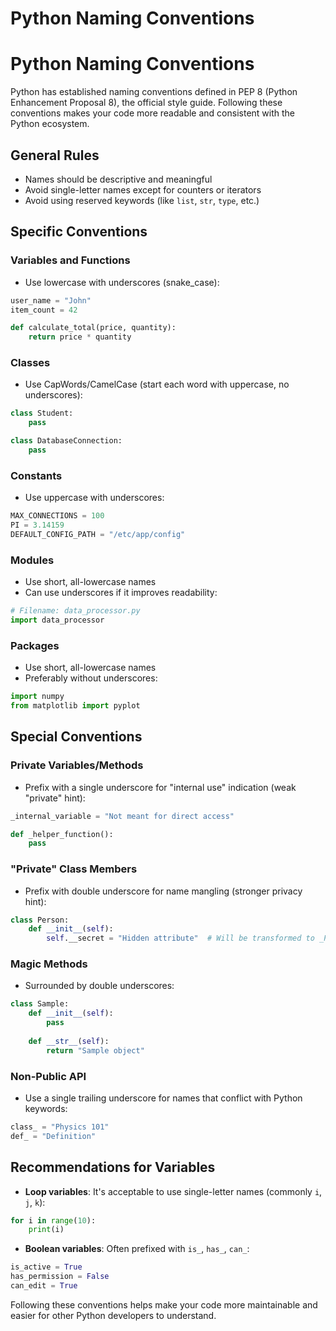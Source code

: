 # Python Naming Conventions

# Python Naming Conventions

Python has established naming conventions defined in PEP 8 (Python Enhancement Proposal 8), the official style guide. Following these conventions makes your code more readable and consistent with the Python ecosystem.

## General Rules

- Names should be descriptive and meaningful
- Avoid single-letter names except for counters or iterators
- Avoid using reserved keywords (like `list`, `str`, `type`, etc.)

## Specific Conventions

### Variables and Functions

- Use lowercase with underscores (snake_case):
```python
user_name = "John"
item_count = 42

def calculate_total(price, quantity):
    return price * quantity
```

### Classes

- Use CapWords/CamelCase (start each word with uppercase, no underscores):
```python
class Student:
    pass

class DatabaseConnection:
    pass
```

### Constants

- Use uppercase with underscores:
```python
MAX_CONNECTIONS = 100
PI = 3.14159
DEFAULT_CONFIG_PATH = "/etc/app/config"
```

### Modules

- Use short, all-lowercase names
- Can use underscores if it improves readability:
```python
# Filename: data_processor.py
import data_processor
```

### Packages

- Use short, all-lowercase names
- Preferably without underscores:
```python
import numpy
from matplotlib import pyplot
```

## Special Conventions

### Private Variables/Methods

- Prefix with a single underscore for "internal use" indication (weak "private" hint):
```python
_internal_variable = "Not meant for direct access"

def _helper_function():
    pass
```

### "Private" Class Members

- Prefix with double underscore for name mangling (stronger privacy hint):
```python
class Person:
    def __init__(self):
        self.__secret = "Hidden attribute"  # Will be transformed to _Person__secret
```

### Magic Methods

- Surrounded by double underscores:
```python
class Sample:
    def __init__(self):
        pass
    
    def __str__(self):
        return "Sample object"
```

### Non-Public API

- Use a single trailing underscore for names that conflict with Python keywords:
```python
class_ = "Physics 101"
def_ = "Definition"
```

## Recommendations for Variables

- **Loop variables**: It's acceptable to use single-letter names (commonly `i`, `j`, `k`):
```python
for i in range(10):
    print(i)
```

- **Boolean variables**: Often prefixed with `is_`, `has_`, `can_`:
```python
is_active = True
has_permission = False
can_edit = True
```

Following these conventions helps make your code more maintainable and easier for other Python developers to understand.
